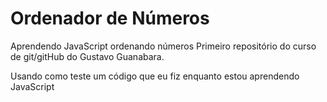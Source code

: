 # Ordenador de Números
 Aprendendo JavaScript ordenando números
 Primeiro repositório do curso de git/gitHub do Gustavo Guanabara.

 Usando como teste um código que eu fiz enquanto estou aprendendo JavaScript
